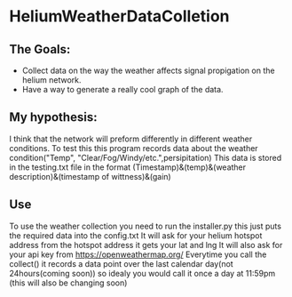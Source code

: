 # HeliumWeatherDataColletion

## The Goals:
-  Collect data on the way the weather affects signal propigation on the helium network.
-  Have a way to generate a really cool graph of the data.

## My hypothesis:
I think that the network will preform differently in different weather conditions. To test this this program records data about the weather condition("Temp", "Clear/Fog/Windy/etc.",persipitation)
This data is stored in the testing.txt file in the format
(Timestamp)&(temp)&(weather description)&(timestamp of wittness)&(gain)

## Use
To use the weather collection you need to run the installer.py this just puts the required data into the config.txt
It will ask for your helium hotspot address
from the hotspot address it gets your lat and lng
It will also ask for your api key from https://openweathermap.org/
Everytime you call the collect() it records a data point over the last calendar day(not 24hours(coming soon)) so idealy you would call it once a day at 11:59pm (this will also be changing soon)




 
